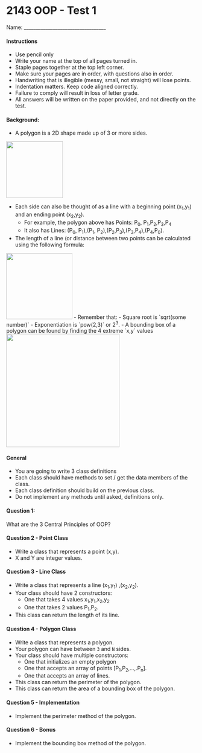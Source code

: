 2143 OOP - Test 1
==============

Name: __________________________________

#### Instructions

- Use pencil only
- Write your name at the top of all pages turned in.
- Staple pages together at the top left corner.
- Make sure your pages are in order, with questions also in order. 
- Handwriting that is illegible (messy, small, not straight) will lose points.
- Indentation matters. Keep code aligned correctly.
- Failure to comply will result in loss of letter grade.
- All answers will be written on the paper provided, and not directly on the test.

#### Background:
- A polygon is a 2D shape made up of 3 or more sides. 
  
<img src="https://d3vv6lp55qjaqc.cloudfront.net/items/1H3p1Z3s1U1n3o0e262B/polygon.png" width="150">

- Each side can also be thought of as a line with a beginning point (x<sub>1</sub>,y<sub>1</sub>) and an ending point (x<sub>2</sub>,y<sub>2</sub>). 
	- For example, the polygon above has Points: P<sub>0</sub>, P<sub>1</sub>,P<sub>2</sub>,P<sub>3</sub>,P<sub>4</sub>
	- It also has Lines: (P<sub>0</sub>, P<sub>1</sub>),(P<sub>1</sub>, P<sub>2</sub>),(P<sub>2</sub>,P<sub>3</sub>),(P<sub>3</sub>,P<sub>4</sub>),(P<sub>4</sub>,P<sub>0</sub>).
- The length of a line (or distance between two points can be calculated using the following formula:
<img src="https://d3vv6lp55qjaqc.cloudfront.net/items/1p0u211H0n3P3V0c0G26/Image%202018-10-22%20at%208.27.08%20AM.png" width="175">
- Remember that:
	- Square root is `sqrt(some number)`
	- Exponentiation is `pow(2,3)` or 2<sup>3</sup>.
- A bounding box of a polygon can be found by finding the 4 extreme `x,y` values 
<img src="http://www.yaldex.com/games-programming/FILES/08fig40.gif" width="300">

#### General
- You are going to write 3 class definitions
- Each class should have methods to set / get the data members of the class. 
- Each class definition should build on the previous class. 
- Do not implement any methods until asked, definitions only.

#### Question 1: 

What are the 3 Central Principles of OOP?

#### Question 2 - Point Class

- Write a class that represents a point (x,y).
- X and Y are integer values.

#### Question 3 - Line Class

- Write a class that represents a line  (x<sub>1</sub>,y<sub>1</sub>) ,(x<sub>2</sub>,y<sub>2</sub>).
- Your class should have 2 constructors:
	- One that takes 4 values x<sub>1</sub>,y<sub>1</sub>,x<sub>2</sub>,y<sub>2</sub>
	- One that takes 2 values P<sub>1</sub>,P<sub>2</sub>.
- This class can return the length of its line.

#### Question 4 - Polygon Class
- Write a class that represents a polygon.
- Your polygon can have between `3` and `N` sides.
- Your class should have multiple constructors:
	- One that initializes an empty polygon
	- One that accepts an array of points [P<sub>1</sub>,P<sub>2</sub>,...,.P<sub>n</sub>].
	- One that accepts an array of lines.
- This class can return the perimeter of the polygon.
- This class can return the area of a bounding box of the polygon.

#### Question 5 - Implementation
- Implement the perimeter method of the polygon.

#### Question 6 - Bonus
- Implement the bounding box method of the polygon.